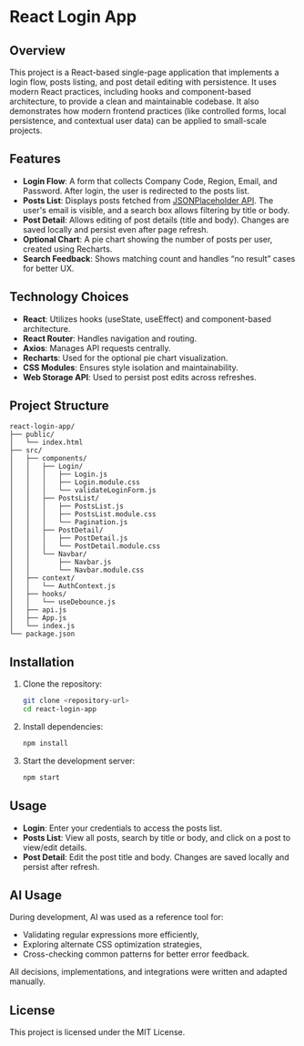 # React Login App

## Overview
This project is a React-based single-page application that implements a login flow, posts listing, and post detail editing with persistence. It uses modern React practices, including hooks and component-based architecture, to provide a clean and maintainable codebase.
It also demonstrates how modern frontend practices (like controlled forms, local persistence, and contextual user data) can be applied to small-scale projects.

## Features
- **Login Flow**: A form that collects Company Code, Region, Email, and Password. After login, the user is redirected to the posts list.
- **Posts List**: Displays posts fetched from [JSONPlaceholder API](https://jsonplaceholder.typicode.com/posts). The user's email is visible, and a search box allows filtering by title or body.
- **Post Detail**: Allows editing of post details (title and body). Changes are saved locally and persist even after page refresh.
- **Optional Chart**: A pie chart showing the number of posts per user, created using Recharts.
- **Search Feedback**: Shows matching count and handles “no result” cases for better UX.

## Technology Choices
- **React**: Utilizes hooks (useState, useEffect) and component-based architecture.
- **React Router**: Handles navigation and routing.
- **Axios**: Manages API requests centrally.
- **Recharts**: Used for the optional pie chart visualization.
- **CSS Modules**: Ensures style isolation and maintainability.
- **Web Storage API**: Used to persist post edits across refreshes.

## Project Structure
```
react-login-app/
├── public/
│   └── index.html
├── src/
│   ├── components/
│   │   ├── Login/
│   │   │   ├── Login.js
│   │   │   ├── Login.module.css
│   │   │   └── validateLoginForm.js
│   │   ├── PostsList/
│   │   │   ├── PostsList.js
│   │   │   ├── PostsList.module.css
│   │   │   └── Pagination.js
│   │   ├── PostDetail/
│   │   │   ├── PostDetail.js
│   │   │   └── PostDetail.module.css
│   │   └── Navbar/
│   │       ├── Navbar.js
│   │       └── Navbar.module.css
│   ├── context/
│   │   └── AuthContext.js
│   ├── hooks/
│   │   └── useDebounce.js
│   ├── api.js
│   ├── App.js
│   └── index.js
└── package.json
```

## Installation
1. Clone the repository:
   ```bash
   git clone <repository-url>
   cd react-login-app
   ```
2. Install dependencies:
   ```bash
   npm install
   ```
3. Start the development server:
   ```bash
   npm start
   ```

## Usage
- **Login**: Enter your credentials to access the posts list.
- **Posts List**: View all posts, search by title or body, and click on a post to view/edit details.
- **Post Detail**: Edit the post title and body. Changes are saved locally and persist after refresh.

## AI Usage
During development, AI was used as a reference tool for:
- Validating regular expressions more efficiently,
- Exploring alternate CSS optimization strategies,
- Cross-checking common patterns for better error feedback.

All decisions, implementations, and integrations were written and adapted manually.

## License
This project is licensed under the MIT License.

